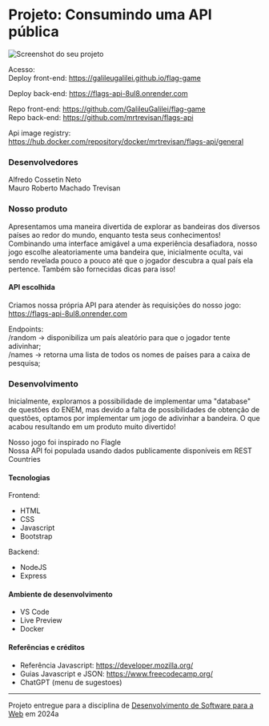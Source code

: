 # Projeto: Consumindo uma API pública

![Screenshot do seu projeto](https://github.com/elc1090/project2-2024a-alfredo-e-mauro/assets/76018038/9cfdc9a1-eee6-4983-b50f-cb69b3784bf3)


Acesso:  
Deploy front-end: https://galileugalilei.github.io/flag-game

Deploy back-end: https://flags-api-8ul8.onrender.com

Repo front-end: https://github.com/GalileuGalilei/flag-game  
Repo back-end: https://github.com/mrtrevisan/flags-api 

Api image registry: https://hub.docker.com/repository/docker/mrtrevisan/flags-api/general

### Desenvolvedores
Alfredo Cossetin Neto  
Mauro Roberto Machado Trevisan

### Nosso produto

Apresentamos uma maneira divertida de explorar as bandeiras dos diversos países ao redor do mundo, enquanto testa seus conhecimentos! Combinando uma interface amigável a uma experiência desafiadora, nosso jogo escolhe aleatoriamente uma bandeira que, inicialmente oculta, vai sendo revelada pouco a pouco até que o jogador descubra a qual país ela pertence. Também são fornecidas dicas para isso! 

#### API escolhida

Criamos nossa própria API para atender às requisições do nosso jogo:
https://flags-api-8ul8.onrender.com

Endpoints:  
/random -> disponibiliza um país aleatório para que o jogador tente adivinhar;  
/names -> retorna uma lista de todos os nomes de países para a caixa de pesquisa;

### Desenvolvimento

Inicialmente, exploramos a possibilidade de implementar uma "database" de questões do ENEM, mas devido a falta de possibilidades de obtenção de questões, optamos por implementar um jogo de adivinhar a bandeira. O que acabou resultando em um produto muito divertido!

Nosso jogo foi inspirado no <a src="https://www.flagle.io/">Flagle</a>  
Nossa API foi populada usando dados publicamente disponíveis em <a src="https://restcountries.com/">REST Countries</a>

#### Tecnologias

Frontend:
- HTML
- CSS
- Javascript
- Bootstrap

Backend:
- NodeJS
- Express

#### Ambiente de desenvolvimento

- VS Code
- Live Preview
- Docker

#### Referências e créditos

- Referência Javascript: https://developer.mozilla.org/
- Guias Javascript e JSON: https://www.freecodecamp.org/
- ChatGPT (menu de sugestoes)

---
Projeto entregue para a disciplina de [Desenvolvimento de Software para a Web](http://github.com/andreainfufsm/elc1090-2024a) em 2024a
